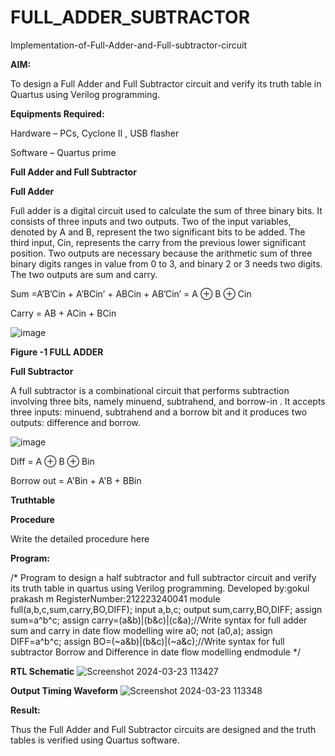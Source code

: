 # FULL_ADDER_SUBTRACTOR

Implementation-of-Full-Adder-and-Full-subtractor-circuit

**AIM:**

To design a Full Adder and Full Subtractor circuit and verify its truth table in Quartus using Verilog programming.

**Equipments Required:**

Hardware – PCs, Cyclone II , USB flasher

Software – Quartus prime

**Full Adder and Full Subtractor**

**Full Adder**

Full adder is a digital circuit used to calculate the sum of three binary bits. It consists of three inputs and two outputs. Two of the input variables, denoted by A and B, represent the two significant bits to be added. The third input, Cin, represents the carry from the previous lower significant position. Two outputs are necessary because the arithmetic sum of three binary digits ranges in value from 0 to 3, and binary 2 or 3 needs two digits. The two outputs are sum and carry.

Sum =A’B’Cin + A’BCin’ + ABCin + AB’Cin’ = A ⊕ B ⊕ Cin 

Carry = AB + ACin + BCin

![image](https://github.com/naavaneetha/FULL_ADDER_SUBTRACTOR/assets/154305477/0f30ba51-5ffb-4198-845f-18e054f675e7)

**Figure -1 FULL ADDER**

**Full Subtractor**

A full subtractor is a combinational circuit that performs subtraction involving three bits, namely minuend, subtrahend, and borrow-in . It accepts three inputs: minuend, subtrahend and a borrow bit and it produces two outputs: difference and borrow.

![image](https://github.com/naavaneetha/FULL_ADDER_SUBTRACTOR/assets/154305477/02b24f51-ab51-4304-9ad6-7b81ffc1ead5)

Diff = A ⊕ B ⊕ Bin 

Borrow out = A'Bin + A'B + BBin

**Truthtable**

**Procedure**

Write the detailed procedure here

**Program:**

/* Program to design a half subtractor and full subtractor circuit and verify its truth table in quartus using Verilog programming.
Developed by:gokul prakash m 
RegisterNumber:212223240041
module full(a,b,c,sum,carry,BO,DIFF);
input a,b,c;
output sum,carry,BO,DIFF;
assign sum=a^b^c;
assign carry=(a&b)|(b&c)|(c&a);//Write syntax for full adder sum and carry in date flow modelling 
wire a0;
not (a0,a);
assign DIFF=a^b^c;
assign BO=(~a&b)|(b&c)|(~a&c);//Write syntax for full subtractor Borrow and Difference in date flow modelling
endmodule
*/

**RTL Schematic**
![Screenshot 2024-03-23 113427](https://github.com/gokulprakash23013924/FULL_ADDER_SUBTRACTOR/assets/150231472/a7b1ae06-e243-4e89-bc53-8b519f928eb3)

**Output Timing Waveform**
![Screenshot 2024-03-23 113348](https://github.com/gokulprakash23013924/FULL_ADDER_SUBTRACTOR/assets/150231472/4ea66a3d-4945-474c-93ee-4ad29c752617)

**Result:**

Thus the Full Adder and Full Subtractor circuits are designed and the truth tables is verified using Quartus software.



